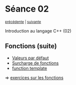 # Séance 02

<p><sup><a href="../s01">précédente</a> | <a href="../s03">suivante</a></sup></p>

Introduction au langage C++ (02)

## Fonctions (suite)

- [Valeurs par défaut](functions.md#valeurs-par-défaut)
- [Surcharge de fonctions](functions.md#surcharge-de-fonctions)
- [function template](functions.md#function-template)

=> [exercices sur les fonctions](exercices/01.md)
